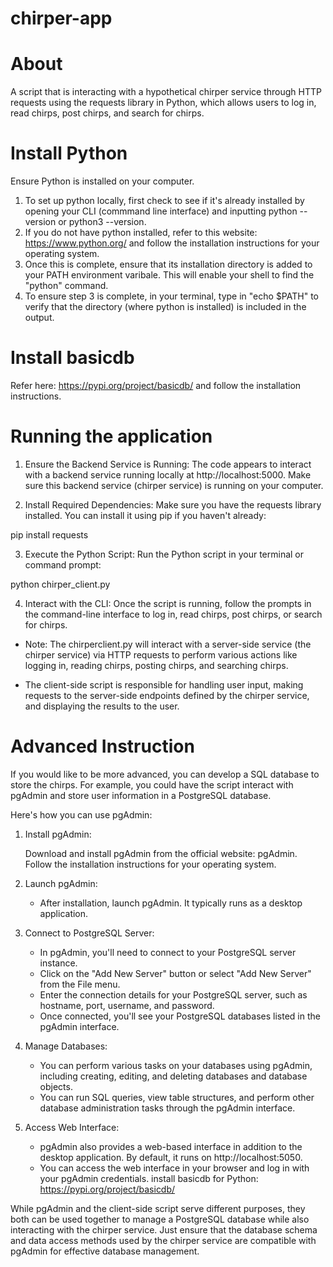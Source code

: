 # chirper-app
# About
A script that is interacting with a hypothetical chirper service through HTTP requests using the requests library in Python, which allows users to log in, read chirps, post chirps, and search for chirps.
# Install Python
Ensure Python is installed on your computer. 
1. To set up python locally, first check to see if it's already installed by opening your CLI (commmand line interface) and inputting python --version or python3 --version.
2. If you do not have python installed, refer to this website: https://www.python.org/ and follow the installation instructions for your operating system.
3. Once this is complete, ensure that its installation directory is added to your PATH environment varibale. This will enable your shell to find the "python" command.
4. To ensure step 3 is complete, in your terminal, type in "echo $PATH" to verify that the directory  (where python is installed) is included in the output.
# Install basicdb
Refer here: https://pypi.org/project/basicdb/ and follow the installation instructions.
# Running the application
1. Ensure the Backend Service is Running: The code appears to interact with a backend service running locally at http://localhost:5000. Make sure this backend service (chirper service) is running on your computer.

2. Install Required Dependencies: Make sure you have the requests library installed. You can install it using pip if you haven't already:

pip install requests

3. Execute the Python Script: Run the Python script in your terminal or command prompt:

python chirper_client.py

4. Interact with the CLI: Once the script is running, follow the prompts in the command-line interface to log in, read chirps, post chirps, or search for chirps.

- Note: The chirperclient.py will interact with a server-side service (the chirper service) via HTTP requests to perform various actions like logging in, reading chirps, posting chirps, and searching chirps.

- The client-side script is responsible for handling user input, making requests to the server-side endpoints defined by the chirper service, and displaying the results to the user.

# Advanced Instruction
If you would like to be more advanced, you can develop a SQL database to store the chirps. For example, you could have the script interact with pgAdmin and store user information in a PostgreSQL database.

Here's how you can use pgAdmin:

1. Install pgAdmin:

    Download and install pgAdmin from the official website: pgAdmin.
    Follow the installation instructions for your operating system.

2. Launch pgAdmin:

    - After installation, launch pgAdmin. It typically runs as a desktop application.

3. Connect to PostgreSQL Server:

    - In pgAdmin, you'll need to connect to your PostgreSQL server instance.
    - Click on the "Add New Server" button or select "Add New Server" from the File menu.
    - Enter the connection details for your PostgreSQL server, such as hostname, port, username, and password.
    - Once connected, you'll see your PostgreSQL databases listed in the pgAdmin interface.

4. Manage Databases:

    - You can perform various tasks on your databases using pgAdmin, including creating, editing, and deleting databases and database objects.
    - You can run SQL queries, view table structures, and perform other database administration tasks through the pgAdmin interface.

5. Access Web Interface:

    - pgAdmin also provides a web-based interface in addition to the desktop application. By default, it runs on http://localhost:5050.
    - You can access the web interface in your browser and log in with your pgAdmin credentials.
    install basicdb for Python: https://pypi.org/project/basicdb/

While pgAdmin and the client-side script serve different purposes, they both can be used together to manage a PostgreSQL database while also interacting with the chirper service. Just ensure that the database schema and data access methods used by the chirper service are compatible with pgAdmin for effective database management.





